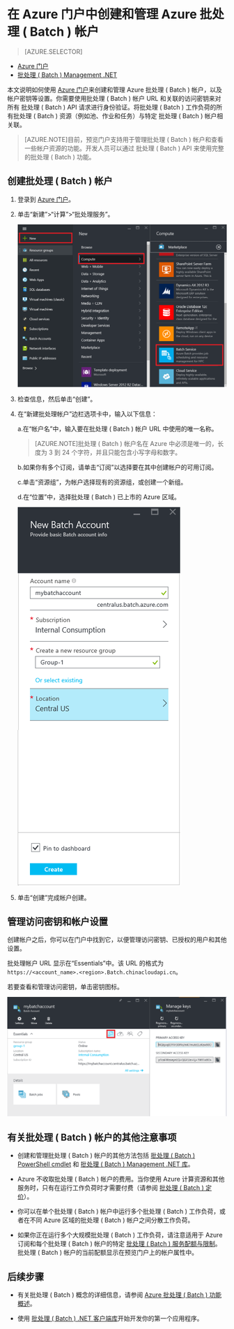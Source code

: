 <properties
	pageTitle="创建 Azure 批处理 ( Batch ) 帐户 | Windows Azure"
	description="了解如何在 Azure 门户中创建 Azure 批处理 ( Batch ) 帐户，以便在云中运行大规模并行工作负荷"
	services="Batch"
	documentationCenter=""
	authors="dlepow"
	manager="timlt"
	editor=""/>

<tags
	ms.service="Batch"
	ms.date="10/26/2015"
	wacn.date="12/31/2015"/>



# 在 Azure 门户中创建和管理 Azure 批处理 ( Batch ) 帐户

> [AZURE.SELECTOR]
- [Azure 门户](/documentation/articles/batch-account-create-portal)
- [批处理 ( Batch ) Management .NET](/documentation/articles/batch-management-dotnet)

本文说明如何使用 [Azure 门户](https://manage.windowsazure.cn)来创建和管理 Azure 批处理 ( Batch ) 帐户，以及帐户密钥等设置。你需要使用批处理 ( Batch ) 帐户 URL 和关联的访问密钥来对所有 批处理 ( Batch ) API 请求进行身份验证。将批处理 ( Batch ) 工作负荷的所有批处理 ( Batch ) 资源（例如池、作业和任务）与特定 批处理 ( Batch ) 帐户相关联。

>[AZURE.NOTE]目前，预览门户支持用于管理批处理 ( Batch ) 帐户和查看一些帐户资源的功能。开发人员可以通过 批处理 ( Batch ) API 来使用完整的批处理 ( Batch ) 功能。

## 创建批处理 ( Batch ) 帐户

1. 登录到 [Azure 门户](https://manage.windowsazure.cn)。

2. 单击“新建”>“计算”>“批处理服务”。

	![应用商店中的批处理 ( Batch ) ][marketplace_portal]

3. 检查信息，然后单击“创建”。

4. 在“新建批处理帐户”边栏选项卡中，输入以下信息：

	a.在“帐户名”中，输入要在批处理 ( Batch ) 帐户 URL 中使用的唯一名称。

	>[AZURE.NOTE]批处理 ( Batch ) 帐户名在 Azure 中必须是唯一的，长度为 3 到 24 个字符，并且只能包含小写字母和数字。

	b.如果你有多个订阅，请单击“订阅”以选择要在其中创建帐户的可用订阅。

	c.单击“资源组”，为帐户选择现有的资源组，或创建一个新组。

	d.在“位置”中，选择批处理 ( Batch ) 已上市的 Azure 区域。

	![创建批处理帐户][account_portal]

5. 单击“创建”完成帐户创建。

## 管理访问密钥和帐户设置
创建帐户之后，你可以在门户中找到它，以便管理访问密钥、已授权的用户和其他设置。

批处理帐户 URL 显示在“Essentials”中。该 URL 的格式为 `https://<account_name>.<region>.Batch.chinacloudapi.cn`。

若要查看和管理访问密钥，单击密钥图标。

![批处理帐户密钥][account_keys]

## 有关批处理 ( Batch ) 帐户的其他注意事项

* 创建和管理批处理 ( Batch ) 帐户的其他方法包括 [批处理 ( Batch ) PowerShell cmdlet](/documentation/articles/batch-powershell-cmdlets-get-started) 和 [批处理 ( Batch ) Management .NET 库](http://www.nuget.org/packages/Microsoft.Azure.Management.Batch/)。


* Azure 不收取批处理 ( Batch ) 帐户的费用。当你使用 Azure 计算资源和其他服务时，只有在运行工作负荷时才需要付费（请参阅 [批处理 ( Batch ) 定价](/pricing/details/batch/)）。

* 你可以在单个批处理 ( Batch ) 帐户中运行多个批处理 ( Batch ) 工作负荷，或者在不同 Azure 区域的批处理 ( Batch ) 帐户之间分散工作负荷。

* 如果你正在运行多个大规模批处理 ( Batch ) 工作负荷，请注意适用于 Azure 订阅和每个批处理 ( Batch ) 帐户的特定 [批处理 ( Batch ) 服务配额与限制](/documentation/articles/batch-quota-limit)。批处理 ( Batch ) 帐户的当前配额显示在预览门户上的帐户属性中。

## 后续步骤

* 有关批处理 ( Batch ) 概念的详细信息，请参阅 [Azure 批处理 ( Batch ) 功能概述](/documentation/articles/batch-api-basics)。

* 使用 [批处理 ( Batch ) .NET 客户端库](/documentation/articles/batch-dotnet-get-started)开始开发你的第一个应用程序。

[marketplace_portal]: ./media/batch-account-create-portal/marketplace_batch.PNG
[account_portal]: ./media/batch-account-create-portal/batch_acct_portal.png
[account_keys]: ./media/batch-account-create-portal/account_keys.PNG

<!---HONumber=Mooncake_1221_2015-->